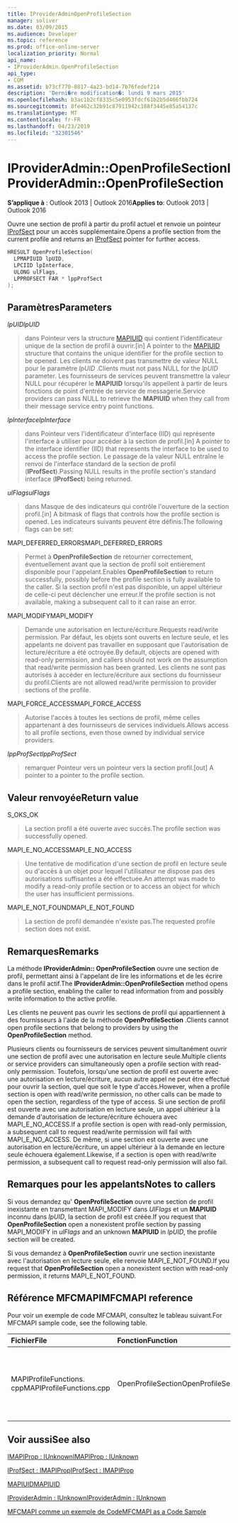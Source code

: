```yaml
---
title: IProviderAdminOpenProfileSection
manager: soliver
ms.date: 03/09/2015
ms.audience: Developer
ms.topic: reference
ms.prod: office-online-server
localization_priority: Normal
api_name:
- IProviderAdmin.OpenProfileSection
api_type:
- COM
ms.assetid: b73cf770-8817-4a23-bd14-7b76fedef214
description: 'Derni�re modification�: lundi 9 mars 2015'
ms.openlocfilehash: b3ac1b2cf8335c5e0953fdcf61b2b5d466fbb724
ms.sourcegitcommit: 8fe462c32b91c87911942c188f3445e85a54137c
ms.translationtype: MT
ms.contentlocale: fr-FR
ms.lasthandoff: 04/23/2019
ms.locfileid: "32301546"
---
```

# <a name="iprovideradminopenprofilesection"></a><span data-ttu-id="da548-103">IProviderAdmin::OpenProfileSection</span><span class="sxs-lookup"><span data-stu-id="da548-103">IProviderAdmin::OpenProfileSection</span></span>

  
  
<span data-ttu-id="da548-104">**S’applique à** : Outlook 2013 | Outlook 2016</span><span class="sxs-lookup"><span data-stu-id="da548-104">**Applies to**: Outlook 2013 | Outlook 2016</span></span> 
  
<span data-ttu-id="da548-105">Ouvre une section de profil à partir du profil actuel et renvoie un pointeur [IProfSect](iprofsectimapiprop.md) pour un accès supplémentaire.</span><span class="sxs-lookup"><span data-stu-id="da548-105">Opens a profile section from the current profile and returns an [IProfSect](iprofsectimapiprop.md) pointer for further access.</span></span> 
  
```cpp
HRESULT OpenProfileSection(
  LPMAPIUID lpUID,
  LPCIID lpInterface,
  ULONG ulFlags,
  LPPROFSECT FAR * lppProfSect
);
```

## <a name="parameters"></a><span data-ttu-id="da548-106">Paramètres</span><span class="sxs-lookup"><span data-stu-id="da548-106">Parameters</span></span>

 <span data-ttu-id="da548-107">_lpUID_</span><span class="sxs-lookup"><span data-stu-id="da548-107">_lpUID_</span></span>
  
> <span data-ttu-id="da548-108">dans Pointeur vers la structure [MAPIUID](mapiuid.md) qui contient l'identificateur unique de la section de profil à ouvrir.</span><span class="sxs-lookup"><span data-stu-id="da548-108">[in] A pointer to the [MAPIUID](mapiuid.md) structure that contains the unique identifier for the profile section to be opened.</span></span> <span data-ttu-id="da548-109">Les clients ne doivent pas transmettre de valeur NULL pour le paramètre _lpUID_ .</span><span class="sxs-lookup"><span data-stu-id="da548-109">Clients must not pass NULL for the  _lpUID_ parameter.</span></span> <span data-ttu-id="da548-110">Les fournisseurs de services peuvent transmettre la valeur NULL pour récupérer le **MAPIUID** lorsqu'ils appellent à partir de leurs fonctions de point d'entrée de service de messagerie.</span><span class="sxs-lookup"><span data-stu-id="da548-110">Service providers can pass NULL to retrieve the **MAPIUID** when they call from their message service entry point functions.</span></span> 
    
 <span data-ttu-id="da548-111">_lpInterface_</span><span class="sxs-lookup"><span data-stu-id="da548-111">_lpInterface_</span></span>
  
> <span data-ttu-id="da548-112">dans Pointeur vers l'identificateur d'interface (IID) qui représente l'interface à utiliser pour accéder à la section de profil.</span><span class="sxs-lookup"><span data-stu-id="da548-112">[in] A pointer to the interface identifier (IID) that represents the interface to be used to access the profile section.</span></span> <span data-ttu-id="da548-113">Le passage de la valeur NULL entraîne le renvoi de l'interface standard de la section de profil (**IProfSect**).</span><span class="sxs-lookup"><span data-stu-id="da548-113">Passing NULL results in the profile section's standard interface (**IProfSect**) being returned.</span></span> 
    
 <span data-ttu-id="da548-114">_ulFlags_</span><span class="sxs-lookup"><span data-stu-id="da548-114">_ulFlags_</span></span>
  
> <span data-ttu-id="da548-115">dans Masque de des indicateurs qui contrôle l'ouverture de la section profil.</span><span class="sxs-lookup"><span data-stu-id="da548-115">[in] A bitmask of flags that controls how the profile section is opened.</span></span> <span data-ttu-id="da548-116">Les indicateurs suivants peuvent être définis:</span><span class="sxs-lookup"><span data-stu-id="da548-116">The following flags can be set:</span></span>
    
<span data-ttu-id="da548-117">MAPI_DEFERRED_ERRORS</span><span class="sxs-lookup"><span data-stu-id="da548-117">MAPI_DEFERRED_ERRORS</span></span> 
  
> <span data-ttu-id="da548-118">Permet à **OpenProfileSection** de retourner correctement, éventuellement avant que la section de profil soit entièrement disponible pour l'appelant.</span><span class="sxs-lookup"><span data-stu-id="da548-118">Enables **OpenProfileSection** to return successfully, possibly before the profile section is fully available to the caller.</span></span> <span data-ttu-id="da548-119">Si la section profil n'est pas disponible, un appel ultérieur de celle-ci peut déclencher une erreur.</span><span class="sxs-lookup"><span data-stu-id="da548-119">If the profile section is not available, making a subsequent call to it can raise an error.</span></span> 
    
<span data-ttu-id="da548-120">MAPI_MODIFY</span><span class="sxs-lookup"><span data-stu-id="da548-120">MAPI_MODIFY</span></span> 
  
> <span data-ttu-id="da548-121">Demande une autorisation en lecture/écriture.</span><span class="sxs-lookup"><span data-stu-id="da548-121">Requests read/write permission.</span></span> <span data-ttu-id="da548-122">Par défaut, les objets sont ouverts en lecture seule, et les appelants ne doivent pas travailler en supposant que l'autorisation de lecture/écriture a été octroyée.</span><span class="sxs-lookup"><span data-stu-id="da548-122">By default, objects are opened with read-only permission, and callers should not work on the assumption that read/write permission has been granted.</span></span> <span data-ttu-id="da548-123">Les clients ne sont pas autorisés à accéder en lecture/écriture aux sections du fournisseur du profil.</span><span class="sxs-lookup"><span data-stu-id="da548-123">Clients are not allowed read/write permission to provider sections of the profile.</span></span>
    
<span data-ttu-id="da548-124">MAPI_FORCE_ACCESS</span><span class="sxs-lookup"><span data-stu-id="da548-124">MAPI_FORCE_ACCESS</span></span>
  
> <span data-ttu-id="da548-125">Autorise l'accès à toutes les sections de profil, même celles appartenant à des fournisseurs de services individuels.</span><span class="sxs-lookup"><span data-stu-id="da548-125">Allows access to all profile sections, even those owned by individual service providers.</span></span>
    
 <span data-ttu-id="da548-126">_lppProfSect_</span><span class="sxs-lookup"><span data-stu-id="da548-126">_lppProfSect_</span></span>
  
> <span data-ttu-id="da548-127">remarquer Pointeur vers un pointeur vers la section profil.</span><span class="sxs-lookup"><span data-stu-id="da548-127">[out] A pointer to a pointer to the profile section.</span></span>
    
## <a name="return-value"></a><span data-ttu-id="da548-128">Valeur renvoyée</span><span class="sxs-lookup"><span data-stu-id="da548-128">Return value</span></span>

<span data-ttu-id="da548-129">S_OK</span><span class="sxs-lookup"><span data-stu-id="da548-129">S_OK</span></span> 
  
> <span data-ttu-id="da548-130">La section profil a été ouverte avec succès.</span><span class="sxs-lookup"><span data-stu-id="da548-130">The profile section was successfully opened.</span></span>
    
<span data-ttu-id="da548-131">MAPI_E_NO_ACCESS</span><span class="sxs-lookup"><span data-stu-id="da548-131">MAPI_E_NO_ACCESS</span></span> 
  
> <span data-ttu-id="da548-132">Une tentative de modification d'une section de profil en lecture seule ou d'accès à un objet pour lequel l'utilisateur ne dispose pas des autorisations suffisantes a été effectuée.</span><span class="sxs-lookup"><span data-stu-id="da548-132">An attempt was made to modify a read-only profile section or to access an object for which the user has insufficient permissions.</span></span>
    
<span data-ttu-id="da548-133">MAPI_E_NOT_FOUND</span><span class="sxs-lookup"><span data-stu-id="da548-133">MAPI_E_NOT_FOUND</span></span> 
  
> <span data-ttu-id="da548-134">La section de profil demandée n'existe pas.</span><span class="sxs-lookup"><span data-stu-id="da548-134">The requested profile section does not exist.</span></span>
    
## <a name="remarks"></a><span data-ttu-id="da548-135">Remarques</span><span class="sxs-lookup"><span data-stu-id="da548-135">Remarks</span></span>

<span data-ttu-id="da548-136">La méthode **IProviderAdmin:: OpenProfileSection** ouvre une section de profil, permettant ainsi à l'appelant de lire les informations et de les écrire dans le profil actif.</span><span class="sxs-lookup"><span data-stu-id="da548-136">The **IProviderAdmin::OpenProfileSection** method opens a profile section, enabling the caller to read information from and possibly write information to the active profile.</span></span> 
  
<span data-ttu-id="da548-137">Les clients ne peuvent pas ouvrir les sections de profil qui appartiennent à des fournisseurs à l'aide de la méthode **OpenProfileSection** .</span><span class="sxs-lookup"><span data-stu-id="da548-137">Clients cannot open profile sections that belong to providers by using the **OpenProfileSection** method.</span></span> 
  
<span data-ttu-id="da548-138">Plusieurs clients ou fournisseurs de services peuvent simultanément ouvrir une section de profil avec une autorisation en lecture seule.</span><span class="sxs-lookup"><span data-stu-id="da548-138">Multiple clients or service providers can simultaneously open a profile section with read-only permission.</span></span> <span data-ttu-id="da548-139">Toutefois, lorsqu'une section de profil est ouverte avec une autorisation en lecture/écriture, aucun autre appel ne peut être effectué pour ouvrir la section, quel que soit le type d'accès.</span><span class="sxs-lookup"><span data-stu-id="da548-139">However, when a profile section is open with read/write permission, no other calls can be made to open the section, regardless of the type of access.</span></span> <span data-ttu-id="da548-140">Si une section de profil est ouverte avec une autorisation en lecture seule, un appel ultérieur à la demande d'autorisation de lecture/écriture échouera avec MAPI_E_NO_ACCESS.</span><span class="sxs-lookup"><span data-stu-id="da548-140">If a profile section is open with read-only permission, a subsequent call to request read/write permission will fail with MAPI_E_NO_ACCESS.</span></span> <span data-ttu-id="da548-141">De même, si une section est ouverte avec une autorisation en lecture/écriture, un appel ultérieur à la demande en lecture seule échouera également.</span><span class="sxs-lookup"><span data-stu-id="da548-141">Likewise, if a section is open with read/write permission, a subsequent call to request read-only permission will also fail.</span></span> 
  
## <a name="notes-to-callers"></a><span data-ttu-id="da548-142">Remarques pour les appelants</span><span class="sxs-lookup"><span data-stu-id="da548-142">Notes to callers</span></span>

<span data-ttu-id="da548-143">Si vous demandez qu' **OpenProfileSection** ouvre une section de profil inexistante en transmettant MAPI_MODIFY dans _UlFlags_ et un **MAPIUID** inconnu dans _lpUID_, la section de profil est créée.</span><span class="sxs-lookup"><span data-stu-id="da548-143">If you request that **OpenProfileSection** open a nonexistent profile section by passing MAPI_MODIFY in  _ulFlags_ and an unknown **MAPIUID** in  _lpUID_, the profile section will be created.</span></span> 
  
<span data-ttu-id="da548-144">Si vous demandez à **OpenProfileSection** ouvrir une section inexistante avec l'autorisation en lecture seule, elle renvoie MAPI_E_NOT_FOUND.</span><span class="sxs-lookup"><span data-stu-id="da548-144">If you request that **OpenProfileSection** open a nonexistent section with read-only permission, it returns MAPI_E_NOT_FOUND.</span></span> 
  
## <a name="mfcmapi-reference"></a><span data-ttu-id="da548-145">Référence MFCMAPI</span><span class="sxs-lookup"><span data-stu-id="da548-145">MFCMAPI reference</span></span>

<span data-ttu-id="da548-146">Pour voir un exemple de code MFCMAPI, consultez le tableau suivant.</span><span class="sxs-lookup"><span data-stu-id="da548-146">For MFCMAPI sample code, see the following table.</span></span>
  
|<span data-ttu-id="da548-147">**Fichier**</span><span class="sxs-lookup"><span data-stu-id="da548-147">**File**</span></span>|<span data-ttu-id="da548-148">**Fonction**</span><span class="sxs-lookup"><span data-stu-id="da548-148">**Function**</span></span>|<span data-ttu-id="da548-149">**Commentaire**</span><span class="sxs-lookup"><span data-stu-id="da548-149">**Comment**</span></span>|
|:-----|:-----|:-----|
|<span data-ttu-id="da548-150">MAPIProfileFunctions. cpp</span><span class="sxs-lookup"><span data-stu-id="da548-150">MAPIProfileFunctions.cpp</span></span>  <br/> |<span data-ttu-id="da548-151">OpenProfileSection</span><span class="sxs-lookup"><span data-stu-id="da548-151">OpenProfileSection</span></span>  <br/> |<span data-ttu-id="da548-152">MFCMAPI utilise la méthode **IProviderAdmin:: OpenProfileSection** pour ouvrir une section de profil à partir du profil actuel.</span><span class="sxs-lookup"><span data-stu-id="da548-152">MFCMAPI uses the **IProviderAdmin::OpenProfileSection** method to open a profile section from the current profile.</span></span>  <br/> |
   
## <a name="see-also"></a><span data-ttu-id="da548-153">Voir aussi</span><span class="sxs-lookup"><span data-stu-id="da548-153">See also</span></span>



[<span data-ttu-id="da548-154">IMAPIProp : IUnknown</span><span class="sxs-lookup"><span data-stu-id="da548-154">IMAPIProp : IUnknown</span></span>](imapipropiunknown.md)
  
[<span data-ttu-id="da548-155">IProfSect : IMAPIProp</span><span class="sxs-lookup"><span data-stu-id="da548-155">IProfSect : IMAPIProp</span></span>](iprofsectimapiprop.md)
  
[<span data-ttu-id="da548-156">MAPIUID</span><span class="sxs-lookup"><span data-stu-id="da548-156">MAPIUID</span></span>](mapiuid.md)
  
[<span data-ttu-id="da548-157">IProviderAdmin : IUnknown</span><span class="sxs-lookup"><span data-stu-id="da548-157">IProviderAdmin : IUnknown</span></span>](iprovideradminiunknown.md)


[<span data-ttu-id="da548-158">MFCMAPI comme un exemple de Code</span><span class="sxs-lookup"><span data-stu-id="da548-158">MFCMAPI as a Code Sample</span></span>](mfcmapi-as-a-code-sample.md)

